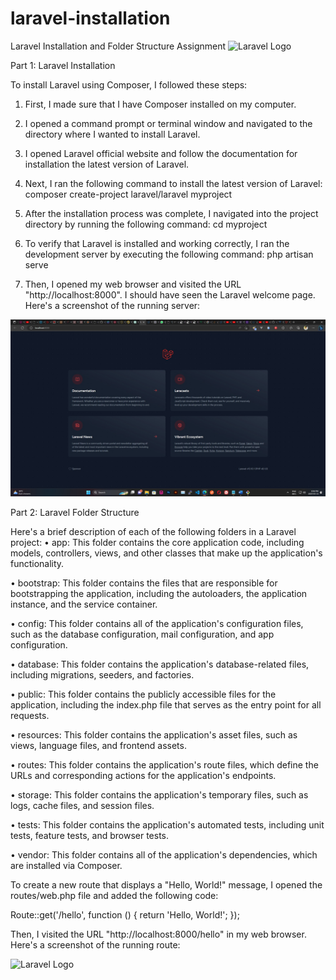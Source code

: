 # laravel-installation
Laravel Installation and Folder Structure Assignment
<img src="https://raw.githubusercontent.com/laravel/art/master/logo-lockup/5%20SVG/2%20CMYK/1%20Full%20Color/laravel-logolockup-cmyk-red.svg" width="400" alt="Laravel Logo">

Part 1: Laravel Installation

To install Laravel using Composer, I followed these steps:
1. First, I made sure that I have Composer installed on my computer.
2. I opened a command prompt or terminal window and navigated to the directory where I wanted to install Laravel.
3. I opened Laravel official website and follow the documentation for installation the latest version of Laravel. 
4. Next, I ran the following command to install the latest version of Laravel:
composer create-project laravel/laravel myproject

5. After the installation process was complete, I navigated into the project directory by running the following command:
cd myproject

5. To verify that Laravel is installed and working correctly, I ran the development server by executing the following command:
php artisan serve

6. Then, I opened my web browser and visited the URL "http://localhost:8000". I should have seen the Laravel welcome page. Here's a screenshot of the running server:


<img src="https://github.com/nurnfs2/laravel-installation/blob/main/laravel-installl.jpg" width="800" alt="Laravel Logo">


 
Part 2: Laravel Folder Structure

Here's a brief description of each of the following folders in a Laravel project:
•	app: This folder contains the core application code, including models, controllers, views, and other classes that make up the application's functionality.

•	bootstrap: This folder contains the files that are responsible for bootstrapping the application, including the autoloaders, the application instance, and the service container.

•	config: This folder contains all of the application's configuration files, such as the database configuration, mail configuration, and app configuration.

•	database: This folder contains the application's database-related files, including migrations, seeders, and factories.

•	public: This folder contains the publicly accessible files for the application, including the index.php file that serves as the entry point for all requests.

•	resources: This folder contains the application's asset files, such as views, language files, and frontend assets.

•	routes: This folder contains the application's route files, which define the URLs and corresponding actions for the application's endpoints.

•	storage: This folder contains the application's temporary files, such as logs, cache files, and session files.

•	tests: This folder contains the application's automated tests, including unit tests, feature tests, and browser tests.

•	vendor: This folder contains all of the application's dependencies, which are installed via Composer.

To create a new route that displays a "Hello, World!" message, I opened the routes/web.php file and added the following code:

Route::get('/hello', function () {
    return 'Hello, World!';
});



Then, I visited the URL "http://localhost:8000/hello" in my web browser. Here's a screenshot of the running route:

<img src="https://raw.githubusercontent.com/laravel/art/master/logo-lockup/5%20SVG/2%20CMYK/1%20Full%20Color/laravel-logolockup-cmyk-red.svg" width="400" alt="Laravel Logo"> 



